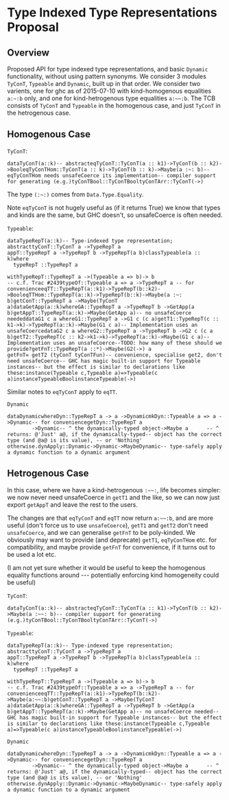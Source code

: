 # Type Indexed Type Representations Proposal

## Overview


Proposed API for type indexed type representations, and basic `Dynamic` functionality, without using pattern synonyms.
We consider 3 modules `TyConT`, `Typeable` and `Dynamic`, built up in that order.
We consider two varients, one for ghc as of 2015-07-10 with kind-homogenous equalities `a:~:b` only, and one for kind-hetrogenous type equalities `a:~~:b`.
The TCB consists of `TyConT` and `Typeable` in the homogenous case, and just `TyConT` in the hetrogenous case.

## Homogenous Case

`TyConT`:

```
dataTyConT(a::k)-- abstracteqTyConT::TyConT(a :: k1)->TyConT(b :: k2)->BooleqTyConTHom::TyConT(a :: k)->TyConT(b :: k)->Maybe(a :~: b)-- eqTyConTHom needs unsafeCoerce its implementation-- compiler support for generating (e.g.)tyConTBool::TyConTBooltyConTArr::TyConT(->)
```


The type `(:~:)` comes from `Data.Type.Equality`.


Note `eqTyConT` is not hugely useful as (if it returns True) we know that types and kinds are the same, but GHC doesn't, so unsafeCoerce is often needed.

`Typeable`:

```
dataTypeRepT(a::k)-- Type-indexed type representation; abstracttyConT::TyConT a ->TypeRepT a
appT::TypeRepT a ->TypeRepT b ->TypeRepT(a b)classTypeable(a :: k)where
  typeRepT ::TypeRepT a

withTypeRepT::TypeRepT a ->(Typeable a => b)-> b
-- c.f. Trac #2439typeOf::Typeable a => a ->TypeRepT a -- for convenienceeqTT::TypeRepT(a::k1)->TypeRepT(b::k2)->BooleqTTHom::TypeRepT(a::k)->TypeRepT(b::k)->Maybe(a :~: b)getConT::TypeRepT a ->Maybe(TyConT a)dataGetApp(a::k)whereGA::TypeRepT a ->TypeRepT b ->GetApp(a b)getAppT::TypeRepT(a::k)->Maybe(GetApp a)-- no unsafeCoerce neededdataG1 c a whereG1::TypeRepT a ->G1 c (c a)getT1::TypeRepT(c :: k1->k)->TypeRepT(a::k)->Maybe(G1 c a)-- Implementation uses an unsafeCoercedataG2 c a whereG2::TypeRepT a ->TypeRepT b ->G2 c (c a b)getT2::TypeRepT(c :: k2->k1->k)->TypeRepT(a::k)->Maybe(G1 c a)-- Implementation uses an unsafeCoerce--TODO: how many of these should we provide?getFnT::TypeRepT(a ::*)->Maybe(G2(->) a
getFnT= getT2 (tyConT tyConTFun)-- convenience, specialise get2, don't need unsafeCoerce-- GHC has magic built-in support for Typeable instances-- but the effect is similar to declarations like these:instance(Typeable c,Typeable a)=>Typeable(c a)instanceTypeableBoolinstanceTypeable(->)
```


Similar notes to `eqTyConT` apply to `eqTT`.

`Dynamic`

```
dataDynamicwhereDyn::TypeRepT a -> a ->DynamicmkDyn::Typeable a => a ->Dynamic-- for conveniencegetDyn::TypeRepT a
        ->Dynamic-- ^ the dynamically-typed object->Maybe a      -- ^ returns: @'Just' a@, if the dynamically-typed-- object has the correct type (and @a@ is its value), -- or 'Nothing' otherwise.dynApply::Dynamic->Dynamic->MaybeDynamic-- type-safely apply a dynamic function to a dynamic argument
```

## Hetrogenous Case


In this case, where we have a kind-hetrogenous `:~~:`, life becomes simpler: we now never need unsafeCoerce in `getT1` and the like, so we can now just export `getAppT` and leave the rest to the users.
 
The changes are that `eqTyConT` and `eqTT` now return `a:~~:b`, and are more useful (don't force us to use `unsafeCoerce`), `getT1` and `getT2` don't need `unsafeCoerce`, and we can generalise `getFnT` to be poly-kinded.
We obviously may want to provide (and deprecate) `getT1`, `eqTyConTHom` etc. for compatibility, and maybe provide `getFnT` for convenience, if it turns out to be used a lot etc.


(I am not yet sure whether it would be useful to keep the homogenous equality functions around --- potentially enforcing kind homogeneity could be useful)

`TyConT`:

```
dataTyConT(a::k)-- abstracteqTyConT::TyConT(a :: k1)->TyConT(b :: k2)->Maybe(a :~~: b)-- compiler support for generating (e.g.)tyConTBool::TyConTBooltyConTArr::TyConT(->)
```

`Typeable`:

```
dataTypeRepT(a::k)-- Type-indexed type representation; abstracttyConT::TyConT a ->TypeRepT a
appT::TypeRepT a ->TypeRepT b ->TypeRepT(a b)classTypeable(a :: k)where
  typeRepT ::TypeRepT a

withTypeRepT::TypeRepT a ->(Typeable a => b)-> b
-- c.f. Trac #2439typeOf::Typeable a => a ->TypeRepT a -- for convenienceeqTT::TypeRepT(a::k1)->TypeRepT(b::k2)->Maybe(a:~~:b)getConT::TypeRepT a ->Maybe(TyConT a)dataGetApp(a::k)whereGA::TypeRepT a ->TypeRepT b ->GetApp(a b)getAppT::TypeRepT(a::k)->Maybe(GetApp a)-- no unsafeCoerce needed-- GHC has magic built-in support for Typeable instances-- but the effect is similar to declarations like these:instance(Typeable c,Typeable a)=>Typeable(c a)instanceTypeableBoolinstanceTypeable(->)
```

`Dynamic`

```
dataDynamicwhereDyn::TypeRepT a -> a ->DynamicmkDyn::Typeable a => a ->Dynamic-- for conveniencegetDyn::TypeRepT a
        ->Dynamic-- ^ the dynamically-typed object->Maybe a      -- ^ returns: @'Just' a@, if the dynamically-typed-- object has the correct type (and @a@ is its value), -- or 'Nothing' otherwise.dynApply::Dynamic->Dynamic->MaybeDynamic-- type-safely apply a dynamic function to a dynamic argument
```